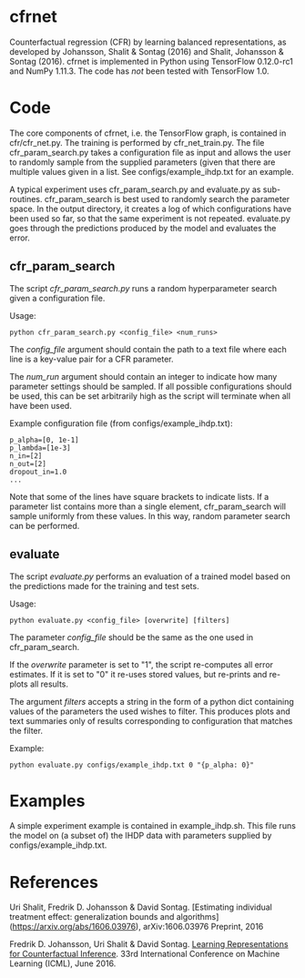 # cfrnet
Counterfactual regression (CFR) by learning balanced representations, as developed by Johansson, Shalit & Sontag (2016) and Shalit, Johansson & Sontag (2016). cfrnet is implemented in Python using TensorFlow 0.12.0-rc1 and NumPy 1.11.3. The code has _not_ been tested with TensorFlow 1.0.

# Code

The core components of cfrnet, i.e. the TensorFlow graph, is contained in cfr/cfr_net.py. The training is performed by cfr_net_train.py. The file cfr_param_search.py takes a configuration file as input and allows the user to randomly sample from the supplied parameters (given that there are multiple values given in a list. See configs/example_ihdp.txt for an example.

A typical experiment uses cfr_param_search.py and evaluate.py as sub-routines. cfr_param_search is best used to randomly search the parameter space. In the output directory, it creates a log of which configurations have been used so far, so that the same experiment is not repeated. evaluate.py goes through the predictions produced by the model and evaluates the error.

## cfr_param_search

The script _cfr_param_search.py_ runs a random hyperparameter search given a configuration file.

Usage:

```
python cfr_param_search.py <config_file> <num_runs>
```
The _config_file_ argument should contain the path to a text file where each line is a key-value pair for a CFR parameter.

The _num_run_ argument should contain an integer to indicate how many parameter settings should be sampled. If all possible configurations should be used, this can be set arbitrarily high as the script will terminate when all have been used.

Example configuration file (from configs/example_ihdp.txt):

```
p_alpha=[0, 1e-1]
p_lambda=[1e-3]
n_in=[2]
n_out=[2]
dropout_in=1.0
...
```

Note that some of the lines have square brackets to indicate lists. If a parameter list contains more than a single element, cfr_param_search will sample uniformly from these values. In this way, random parameter search can be performed.

## evaluate

The script _evaluate.py_ performs an evaluation of a trained model based on the predictions made for the training and test sets.

Usage:

```
python evaluate.py <config_file> [overwrite] [filters]
```

The parameter _config_file_ should be the same as the one used in cfr_param_search.

If the _overwrite_ parameter is set to "1", the script re-computes all error estimates. If it is set to "0" it re-uses stored values, but re-prints and re-plots all results.

The argument _filters_ accepts a string in the form of a python dict containing values of the parameters the used wishes to filter. This produces plots and text summaries only of results corresponding to configuration that matches the filter.

Example:

```
python evaluate.py configs/example_ihdp.txt 0 "{p_alpha: 0}"
```

# Examples

A simple experiment example is contained in example_ihdp.sh. This file runs the model on (a subset of) the IHDP data with parameters supplied by configs/example_ihdp.txt.

# References
Uri Shalit, Fredrik D. Johansson & David Sontag. [Estimating individual treatment effect: generalization bounds and algorithms] (https://arxiv.org/abs/1606.03976), arXiv:1606.03976 Preprint, 2016

Fredrik D. Johansson, Uri Shalit &  David Sontag. [Learning Representations for Counterfactual Inference](http://jmlr.org/proceedings/papers/v48/johansson16.pdf). 33rd International Conference on Machine Learning (ICML), June 2016.
